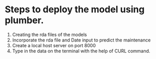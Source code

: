 # Steps to deploy the model using plumber. 

1.	Creating the rda files of the models
2.	Incorporate the rda file and Date input to predict the maintenance
3.	Create a local host server on port 8000
4.	Type in the data on the terminal with the help of CURL command. 

